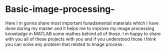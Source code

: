 # Basic-image-processing-
Here I m gonna share most important funadamental materials which I have done during my master and it helps me to improve my image processing knowladge in MATLAB some mathes behind all of those. I m happy to share with you all of these projects with you and if you understood those i think you can solve any problem that related to Image process. 
